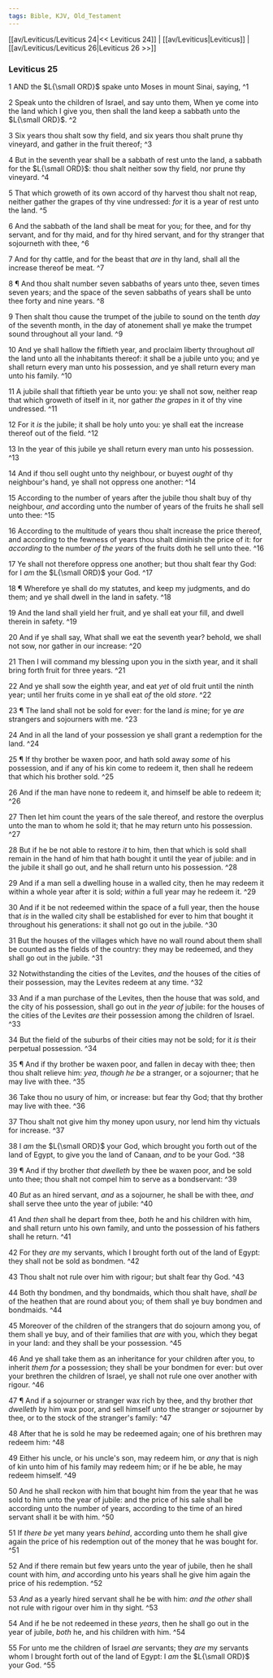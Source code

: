 ```yaml
---
tags: Bible, KJV, Old_Testament
---
```


[[av/Leviticus/Leviticus 24|<< Leviticus 24]] | [[av/Leviticus|Leviticus]] | [[av/Leviticus/Leviticus 26|Leviticus 26 >>]]

### Leviticus 25

1 AND the $L{\small ORD}$ spake unto Moses in mount Sinai, saying, ^1

2 Speak unto the children of Israel, and say unto them, When ye come into the land which I give you, then shall the land keep a sabbath unto the $L{\small ORD}$. ^2

3 Six years thou shalt sow thy field, and six years thou shalt prune thy vineyard, and gather in the fruit thereof; ^3

4 But in the seventh year shall be a sabbath of rest unto the land, a sabbath for the $L{\small ORD}$: thou shalt neither sow thy field, nor prune thy vineyard. ^4

5 That which groweth of its own accord of thy harvest thou shalt not reap, neither gather the grapes of thy vine undressed: _for_ it is a year of rest unto the land. ^5

6 And the sabbath of the land shall be meat for you; for thee, and for thy servant, and for thy maid, and for thy hired servant, and for thy stranger that sojourneth with thee, ^6

7 And for thy cattle, and for the beast that _are_ in thy land, shall all the increase thereof be meat. ^7

8 ¶ And thou shalt number seven sabbaths of years unto thee, seven times seven years; and the space of the seven sabbaths of years shall be unto thee forty and nine years. ^8

9 Then shalt thou cause the trumpet of the jubile to sound on the tenth _day_ of the seventh month, in the day of atonement shall ye make the trumpet sound throughout all your land. ^9

10 And ye shall hallow the fiftieth year, and proclaim liberty throughout _all_ the land unto all the inhabitants thereof: it shall be a jubile unto you; and ye shall return every man unto his possession, and ye shall return every man unto his family. ^10

11 A jubile shall that fiftieth year be unto you: ye shall not sow, neither reap that which groweth of itself in it, nor gather _the_ _grapes_ in it of thy vine undressed. ^11

12 For it _is_ the jubile; it shall be holy unto you: ye shall eat the increase thereof out of the field. ^12

13 In the year of this jubile ye shall return every man unto his possession. ^13

14 And if thou sell ought unto thy neighbour, or buyest _ought_ of thy neighbour's hand, ye shall not oppress one another: ^14

15 According to the number of years after the jubile thou shalt buy of thy neighbour, _and_ according unto the number of years of the fruits he shall sell unto thee: ^15

16 According to the multitude of years thou shalt increase the price thereof, and according to the fewness of years thou shalt diminish the price of it: for _according_ to the number _of_ _the_ _years_ of the fruits doth he sell unto thee. ^16

17 Ye shall not therefore oppress one another; but thou shalt fear thy God: for I _am_ the $L{\small ORD}$ your God. ^17

18 ¶ Wherefore ye shall do my statutes, and keep my judgments, and do them; and ye shall dwell in the land in safety. ^18

19 And the land shall yield her fruit, and ye shall eat your fill, and dwell therein in safety. ^19

20 And if ye shall say, What shall we eat the seventh year? behold, we shall not sow, nor gather in our increase: ^20

21 Then I will command my blessing upon you in the sixth year, and it shall bring forth fruit for three years. ^21

22 And ye shall sow the eighth year, and eat _yet_ of old fruit until the ninth year; until her fruits come in ye shall eat _of_ the old _store_. ^22

23 ¶ The land shall not be sold for ever: for the land _is_ mine; for ye _are_ strangers and sojourners with me. ^23

24 And in all the land of your possession ye shall grant a redemption for the land. ^24

25 ¶ If thy brother be waxen poor, and hath sold away _some_ of his possession, and if any of his kin come to redeem it, then shall he redeem that which his brother sold. ^25

26 And if the man have none to redeem it, and himself be able to redeem it; ^26

27 Then let him count the years of the sale thereof, and restore the overplus unto the man to whom he sold it; that he may return unto his possession. ^27

28 But if he be not able to restore _it_ to him, then that which is sold shall remain in the hand of him that hath bought it until the year of jubile: and in the jubile it shall go out, and he shall return unto his possession. ^28

29 And if a man sell a dwelling house in a walled city, then he may redeem it within a whole year after it is sold; _within_ a full year may he redeem it. ^29

30 And if it be not redeemed within the space of a full year, then the house that _is_ in the walled city shall be established for ever to him that bought it throughout his generations: it shall not go out in the jubile. ^30

31 But the houses of the villages which have no wall round about them shall be counted as the fields of the country: they may be redeemed, and they shall go out in the jubile. ^31

32 Notwithstanding the cities of the Levites, _and_ the houses of the cities of their possession, may the Levites redeem at any time. ^32

33 And if a man purchase of the Levites, then the house that was sold, and the city of his possession, shall go out in _the_ _year_ _of_ jubile: for the houses of the cities of the Levites _are_ their possession among the children of Israel. ^33

34 But the field of the suburbs of their cities may not be sold; for it _is_ their perpetual possession. ^34

35 ¶ And if thy brother be waxen poor, and fallen in decay with thee; then thou shalt relieve him: _yea_, _though_ _he_ _be_ a stranger, or a sojourner; that he may live with thee. ^35

36 Take thou no usury of him, or increase: but fear thy God; that thy brother may live with thee. ^36

37 Thou shalt not give him thy money upon usury, nor lend him thy victuals for increase. ^37

38 I _am_ the $L{\small ORD}$ your God, which brought you forth out of the land of Egypt, to give you the land of Canaan, _and_ to be your God. ^38

39 ¶ And if thy brother _that_ _dwelleth_ by thee be waxen poor, and be sold unto thee; thou shalt not compel him to serve as a bondservant: ^39

40 _But_ as an hired servant, _and_ as a sojourner, he shall be with thee, _and_ shall serve thee unto the year of jubile: ^40

41 And _then_ shall he depart from thee, _both_ he and his children with him, and shall return unto his own family, and unto the possession of his fathers shall he return. ^41

42 For they _are_ my servants, which I brought forth out of the land of Egypt: they shall not be sold as bondmen. ^42

43 Thou shalt not rule over him with rigour; but shalt fear thy God. ^43

44 Both thy bondmen, and thy bondmaids, which thou shalt have, _shall_ _be_ of the heathen that are round about you; of them shall ye buy bondmen and bondmaids. ^44

45 Moreover of the children of the strangers that do sojourn among you, of them shall ye buy, and of their families that _are_ with you, which they begat in your land: and they shall be your possession. ^45

46 And ye shall take them as an inheritance for your children after you, to inherit _them_ _for_ a possession; they shall be your bondmen for ever: but over your brethren the children of Israel, ye shall not rule one over another with rigour. ^46

47 ¶ And if a sojourner or stranger wax rich by thee, and thy brother _that_ _dwelleth_ by him wax poor, and sell himself unto the stranger _or_ sojourner by thee, or to the stock of the stranger's family: ^47

48 After that he is sold he may be redeemed again; one of his brethren may redeem him: ^48

49 Either his uncle, or his uncle's son, may redeem him, or _any_ that is nigh of kin unto him of his family may redeem him; or if he be able, he may redeem himself. ^49

50 And he shall reckon with him that bought him from the year that he was sold to him unto the year of jubile: and the price of his sale shall be according unto the number of years, according to the time of an hired servant shall it be with him. ^50

51 If _there_ _be_ yet many years _behind_, according unto them he shall give again the price of his redemption out of the money that he was bought for. ^51

52 And if there remain but few years unto the year of jubile, then he shall count with him, _and_ according unto his years shall he give him again the price of his redemption. ^52

53 _And_ as a yearly hired servant shall he be with him: _and_ _the_ _other_ shall not rule with rigour over him in thy sight. ^53

54 And if he be not redeemed in these _years_, then he shall go out in the year of jubile, _both_ he, and his children with him. ^54

55 For unto me the children of Israel _are_ servants; they _are_ my servants whom I brought forth out of the land of Egypt: I _am_ the $L{\small ORD}$ your God. ^55
